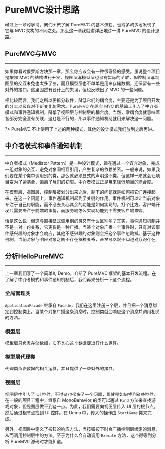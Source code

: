 # PureMVC设计思路

经过上一章的学习，我们大概了解 PureMVC 的基本流程，也或多或少地发现了它与 MVC 架构的不同之处。那么这一章我就讲详细地讲一讲 PureMVC 的设计思路。

## PureMVC与MVC

---

如果你看过俄罗斯方块那一章，那么你应该会有一种很奇怪的感受。虽说整个项目是按照 MVC 的结构进行开发，视图层与模型层也没有实际的关联，但控制层与视图层的交互未免也太多了些，而且模型层也不单单是用来存储数据，还保留有一些对外的接口。这里固然有设计上的失误，但也反映出了 MVC 的一些问题。

相比较而言，我们之所以要拆分软件，降低它们的耦合度，主要还是为了项目开发的分工以及应对不断变化的需求。PureMVC 在原有 MVC 的基础上引入了中介者模式和事件通知机制，降低了视图层与控制层的耦合度。当然，零耦合度就意味着各部分完全没有关联，这也是不行的，所以事件通知机制就用来解决这一问题。

?> PureMVC 不止使用了上述的两种模式，其他的设计模式我们放到之后再讲。

## 中介者模式和事件通知机制

---

中介者模式（Mediator Pattern）是一种设计模式，旨在通过一个媒介对象，完成一组对象的交互，避免对象间相互引用，产生复杂的依赖关系。一般来说，如果我们要在某个类中调用别的类，那么就必须显式的声明这个类，但这样一来就会让项目变为了紧耦合，偏离了我们的初衷。中介者模式正是用来降低项目的耦合度。

在模型层、视图层、控制层被划分出来之后，剩下的问题就是如何把它们连接起来。在这一个问题上，事件通知机制起到了关键的作用。事件机制可以让当前对象专注于自己的职能，而不必去关心其余的功能是如何实现的。打个比方，客户端开发只需要专注于前端的事情，而服务端怎么实现功能则不需要客户端来管。

话是这么说，但这与直接显式调用别的类又有什么区别呢？其实，事件通知机制并不是一对一的关系，它更像是一种广播。当某个对象广播一个事件时，只有对该事件感兴趣的对象才会响应，其他不感兴趣的对象则会把这个事件忽略掉。基于这种机制，当前对象与响应对象之间不存在依赖关系，甚至可以说不知道对方的存在。

## 分析HelloPureMVC

---

上一章我们写了一个简单的 Demo，介绍了 PureMVC 框架的基本开发流程。在了解了中介者模式和事件通知机制后，我们再来分析一下这个流程。

### 全局管理类

`ApplicationFacade` 继承自 `Facade`，我们在这里注册三个层，并且把一个消息绑定到控制类上。当某个对象广播这条消息时，控制类就会响应这个消息并调用相关的方法。

### 模型层

模型层只负责存储数据，它不关心这个数据要进行什么运算。

### 模型层代理类

代理类负责数据的相关运算，并且提供了一些对外的接口。

### 视图层

视图层中引入了 UI 控件，不过这也带来了一个问题，那就是如何找到这些控件。在一般的项目工程中，继承自 MonoBehavior 的类可以通过 `Find` 方法来查找游戏对象，但视图层做不到这一点。为此，我们需要向视图层传入 UI 层的根节点，然后通过根节点找到 UI 控件。在 Demo 中，传入的操作由 `StartGame` 类来完成。

另外，视图层中定义了按钮的响应方法，当按钮按下时会广播控制层绑定的消息，从而调用控制层中的方法。至于为什么会自动调用 `Execute` 方法，这个得等到分析 PureMVC 源码时才能知道。